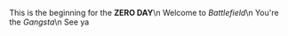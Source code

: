 This is the beginning for the __ZERO DAY__\n
    Welcome to *Battlefield*\n
    You're the _Gangsta_\n
See ya
